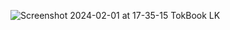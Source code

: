 ![Screenshot 2024-02-01 at 17-35-15 TokBook LK](https://github.com/PrabhaWijera/Sri-Tuk-Tuk/assets/106425954/e0e847d9-636d-44c8-af3d-896d07b7c692)
